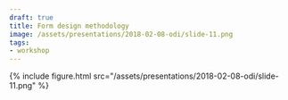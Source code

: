 ```yaml
---
draft: true
title: Form design methodology
image: /assets/presentations/2018-02-08-odi/slide-11.png
tags:
- workshop
---
```





{% include figure.html src="/assets/presentations/2018-02-08-odi/slide-11.png" %}
